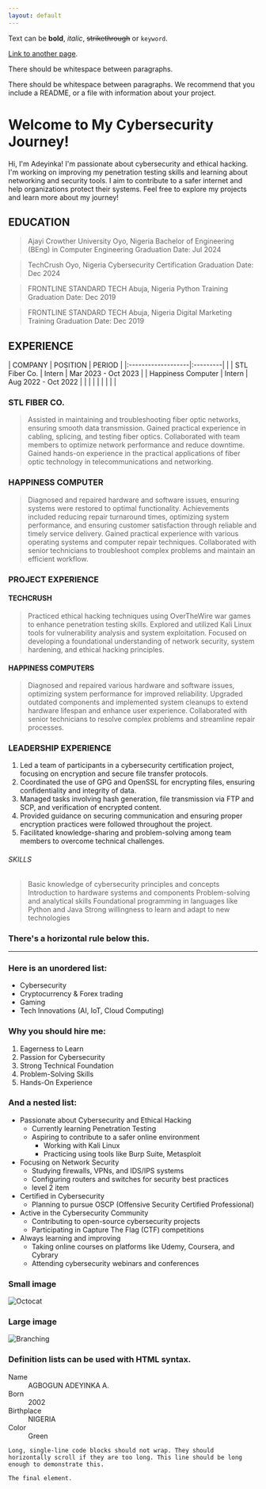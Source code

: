 ```yaml
---
layout: default
---
```


Text can be **bold**, _italic_, ~~strikethrough~~ or `keyword`.

[Link to another page](./another-page.html).

There should be whitespace between paragraphs.

There should be whitespace between paragraphs. We recommend that you include a README, or a file with information about your project.

# Welcome to My Cybersecurity Journey!

Hi, I'm Adeyinka! I'm passionate about cybersecurity and ethical hacking. I'm working on improving my penetration testing skills and learning about networking and security tools. I aim to contribute to a safer internet and help organizations protect their systems. Feel free to explore my projects and learn more about my journey!

## EDUCATION

>Ajayi Crowther University                                                                    Oyo, Nigeria
Bachelor of Engineering (BEng) in Computer Engineering                           Graduation Date: Jul 2024

>TechCrush                                                                                    Oyo, Nigeria
Cybersecurity Certification                                                      Graduation Date: Dec 2024

>FRONTLINE STANDARD TECH                                                                    Abuja, Nigeria
Python Training                                                                  Graduation Date: Dec 2019

>FRONTLINE STANDARD TECH                                                                    Abuja, Nigeria
Digital Marketing Training                                                       Graduation Date: Dec 2019


## EXPERIENCE

| COMPANY            | POSITION | PERIOD              |
|:-------------------|:---------|                     |
| STL Fiber Co.      |  Intern  | Mar 2023 - Oct 2023 |
| Happiness Computer |  Intern  | Aug 2022 - Oct 2022 |
|                    |          |                     |
|                    |          |                     |

### STL FIBER CO.

> Assisted in maintaining and troubleshooting fiber optic networks, ensuring smooth data transmission.
> Gained practical experience in cabling, splicing, and testing fiber optics.
> Collaborated with team members to optimize network performance and reduce downtime.
> Gained hands-on experience in the practical applications of fiber optic technology in 
  telecommunications and networking.

### HAPPINESS COMPUTER

> Diagnosed and repaired hardware and software issues, ensuring systems were restored to optimal 
  functionality.
> Achievements included reducing repair turnaround times, optimizing system performance, and ensuring 
  customer satisfaction through reliable and timely service delivery.
> Gained practical experience with various operating systems and computer repair techniques.
> Collaborated with senior technicians to troubleshoot complex problems and maintain an efficient 
  workflow.

### PROJECT EXPERIENCE
#### TECHCRUSH

> Practiced ethical hacking techniques using OverTheWire war games to enhance penetration testing skills.
> Explored and utilized Kali Linux tools for vulnerability analysis and system exploitation.
> Focused on developing a foundational understanding of network security, system hardening, and ethical 
  hacking principles.

#### HAPPINESS COMPUTERS

> Diagnosed and repaired various hardware and software issues, optimizing system performance for improved
  reliability.
> Upgraded outdated components and implemented system cleanups to extend hardware lifespan and enhance
  user experience.
> Collaborated with senior technicians to resolve complex problems and streamline repair processes.

### LEADERSHIP EXPERIENCE

1. Led a team of participants in a cybersecurity certification project, focusing on encryption and secure 
   file transfer protocols.
2. Coordinated the use of GPG and OpenSSL for encrypting files, ensuring confidentiality and integrity of 
   data.
3. Managed tasks involving hash generation, file transmission via FTP and SCP, and verification of 
   encrypted content.
4. Provided guidance on securing communication and ensuring proper encryption practices were followed 
   throughout the project.
5. Facilitated knowledge-sharing and problem-solving among team members to overcome technical challenges.
   

###### SKILLS

> Basic knowledge of cybersecurity principles and concepts
> Introduction to hardware systems and components
> Problem-solving and analytical skills
> Foundational programming in languages like Python and Java
> Strong willingness to learn and adapt to new technologies


### There's a horizontal rule below this.

* * *

### Here is an unordered list:

*   Cybersecurity
*   Cryptocurrency & Forex trading
*   Gaming
*   Tech Innovations (AI, IoT, Cloud Computing)

### Why you should hire me:

1.  Eagerness to Learn
2.  Passion for Cybersecurity
3.  Strong Technical Foundation
4.  Problem-Solving Skills
5.  Hands-On Experience

### And a nested list:

- Passionate about Cybersecurity and Ethical Hacking
  - Currently learning Penetration Testing
  - Aspiring to contribute to a safer online environment
    - Working with Kali Linux
    - Practicing using tools like Burp Suite, Metasploit
- Focusing on Network Security
  - Studying firewalls, VPNs, and IDS/IPS systems
  - Configuring routers and switches for security best practices
  - level 2 item
- Certified in Cybersecurity
  - Planning to pursue OSCP (Offensive Security Certified Professional)
- Active in the Cybersecurity Community
  - Contributing to open-source cybersecurity projects
  - Participating in Capture The Flag (CTF) competitions
- Always learning and improving
  - Taking online courses on platforms like Udemy, Coursera, and Cybrary
  - Attending cybersecurity webinars and conferences

### Small image

![Octocat](https://www.shutterstock.com/image-vector/hacker-ethical-black-head-art-illustration-2496239535)

### Large image

![Branching](https://www.simplilearn.com/ice9/free_resources_article_thumb/Career_benefits_of_learning_ethical_hacking.jpg)


### Definition lists can be used with HTML syntax.

<dl>
<dt>Name</dt>
<dd>AGBOGUN ADEYINKA A.</dd>
<dt>Born</dt>
<dd>2002</dd>
<dt>Birthplace</dt>
<dd>NIGERIA</dd>
<dt>Color</dt>
<dd>Green</dd>
</dl>

```
Long, single-line code blocks should not wrap. They should horizontally scroll if they are too long. This line should be long enough to demonstrate this.
```

```
The final element.
```
